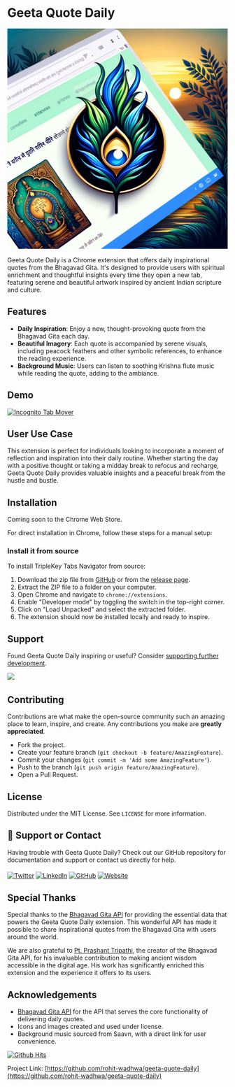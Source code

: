 # Geeta Quote Daily
![Geeta Quote Daily](images/banner.png)

Geeta Quote Daily is a Chrome extension that offers daily inspirational quotes from the Bhagavad Gita. It's designed to provide users with spiritual enrichment and thoughtful insights every time they open a new tab, featuring serene and beautiful artwork inspired by ancient Indian scripture and culture.

## Features

- **Daily Inspiration**: Enjoy a new, thought-provoking quote from the Bhagavad Gita each day.
- **Beautiful Imagery**: Each quote is accompanied by serene visuals, including peacock feathers and other symbolic references, to enhance the reading experience.
- **Background Music**: Users can listen to soothing Krishna flute music while reading the quote, adding to the ambiance.
  
## Demo 

[![Incognito Tab Mover](https://img.youtube.com/vi/1nxUlW9Slcs/0.jpg)](https://www.youtube.com/watch?v=1nxUlW9Slcs)

## User Use Case

This extension is perfect for individuals looking to incorporate a moment of reflection and inspiration into their daily routine. Whether starting the day with a positive thought or taking a midday break to refocus and recharge, Geeta Quote Daily provides valuable insights and a peaceful break from the hustle and bustle.

## Installation

Coming soon to the Chrome Web Store.

For direct installation in Chrome, follow these steps for a manual setup:

### Install it from source

To install TripleKey Tabs Navigator from source:

1. Download the zip file from [GitHub](https://github.com/rohit-wadhwa/geeta-quote-daily/archive/master.zip) or from the [release page](https://github.com/rohit-wadhwa/geeta-quote-daily/releases).
2. Extract the ZIP file to a folder on your computer.
3. Open Chrome and navigate to `chrome://extensions`.
4. Enable "Developer mode" by toggling the switch in the top-right corner.
5. Click on "Load Unpacked" and select the extracted folder.
6. The extension should now be installed locally and ready to inspire.

## Support

Found Geeta Quote Daily inspiring or useful? Consider [supporting further development](https://www.buymeacoffee.com/rohit.wadhwa).

<a href="https://www.buymeacoffee.com/rohit.wadhwa"><img src="https://img.buymeacoffee.com/button-api/?text=Buy me a coffee&emoji=&slug=rohit.wadhwa&button_colour=40DCA5&font_colour=ffffff&font_family=Cookie&outline_colour=000000&coffee_colour=FFDD00" /></a>

## Contributing

Contributions are what make the open-source community such an amazing place to learn, inspire, and create. Any contributions you make are **greatly appreciated**.

- Fork the project.
- Create your feature branch (`git checkout -b feature/AmazingFeature`).
- Commit your changes (`git commit -m 'Add some AmazingFeature'`).
- Push to the branch (`git push origin feature/AmazingFeature`).
- Open a Pull Request.

## License

Distributed under the MIT License. See `LICENSE` for more information.

## 📢 Support or Contact

Having trouble with Geeta Quote Daily? Check out our GitHub repository for documentation and support or contact us directly for help.

####
<a href="https://twitter.com/RohitWadhwa52" target="_blank"><img src="https://raw.githubusercontent.com/nakulbhati/nakulbhati/master/contain/tw.png" alt="Twitter" width="30"></a>
<a href="https://www.linkedin.com/in/rohit-wadhwa" target="_blank"><img src="https://raw.githubusercontent.com/nakulbhati/nakulbhati/master/contain/in.png" alt="LinkedIn" width="30"></a>
<a href="https://github.com/rohit-wadhwa" target="_blank"><img src="https://raw.githubusercontent.com/nakulbhati/nakulbhati/master/contain/git.png" alt="GitHub" width="30"></a>
<a href="https://about.me/rohit.wadhwa" target="_blank"><img src="https://raw.githubusercontent.com/nakulbhati/nakulbhati/master/contain/www.png" alt="Website" width="30"></a>

## Special Thanks

Special thanks to the [Bhagavad Gita API](https://bhagavadgitaapi.in/) for providing the essential data that powers the Geeta Quote Daily extension. This wonderful API has made it possible to share inspirational quotes from the Bhagavad Gita with users around the world.

We are also grateful to [Pt. Prashant Tripathi](https://github.com/ptprashanttripathi), the creator of the Bhagavad Gita API, for his invaluable contribution to making ancient wisdom accessible in the digital age. His work has significantly enriched this extension and the experience it offers to its users.

## Acknowledgements

- [Bhagavad Gita API](https://bhagavadgitaapi.in/) for the API that serves the core functionality of delivering daily quotes.
- Icons and images created and used under license.
- Background music sourced from Saavn, with a direct link for user convenience.

[![Github Hits](https://hits.sh/github.com/rohit-wadhwa/geeta-quote-daily.svg)](https://github.com/rohit-wadhwa/geeta-quote-daily/)

Project Link: [https://github.com/rohit-wadhwa/geeta-quote-daily](https://github.com/rohit-wadhwa/geeta-quote-daily)

